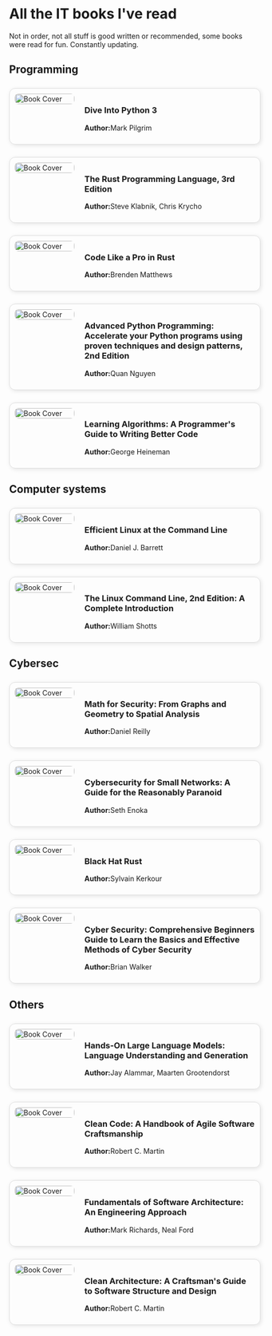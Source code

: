 
# All the IT books I've read

Not in order, not all stuff is good written or recommended, some books were read for fun. Constantly updating.

## Programming
<!------------------------------------------------------------------------------>
<div style="display: flex; align-items: flex-start; gap: 20px; padding: 10px; border: 1px solid #ddd; border-radius: 12px; box-shadow: 2px 2px 8px rgba(0,0,0,0.1); margin-top: 25px; ">
<!-- Book Cover -->
   <div style="flex: 0 0 120px;">
    <img src="{{site.url}}/images/books/6919462.jpg" alt="Book Cover" style="width: 100%; border-radius: 8px;"/>
  </div>
  <!-- Book Info -->
  <div style="flex: 1;">
    <h3>Dive Into Python 3</h3>
    <p><strong>Author:</strong>Mark Pilgrim</p>

     
 </div>
</div>

<!------------------------------------------------------------------------------>
<div style="display: flex; align-items: flex-start; gap: 20px; padding: 10px; border: 1px solid #ddd; border-radius: 12px; box-shadow: 2px 2px 8px rgba(0,0,0,0.1); margin-top: 25px; ">
<!-- Book Cover -->
   <div style="flex: 0 0 120px;">
    <img src="{{site.url}}/images/books/230337126.jpg" alt="Book Cover" style="width: 100%; border-radius: 8px;"/>
  </div>
  <!-- Book Info -->
  <div style="flex: 1;">
    <h3>The Rust Programming Language, 3rd Edition</h3>
    <p><strong>Author:</strong>Steve Klabnik, Chris Krycho</p>

     
 </div>
</div>

<!------------------------------------------------------------------------------>
<div style="display: flex; align-items: flex-start; gap: 20px; padding: 10px; border: 1px solid #ddd; border-radius: 12px; box-shadow: 2px 2px 8px rgba(0,0,0,0.1); margin-top: 25px; ">
<!-- Book Cover -->
   <div style="flex: 0 0 120px;">
    <img src="{{site.url}}/images/books/60509158.jpg" alt="Book Cover" style="width: 100%; border-radius: 8px;"/>
  </div>
  <!-- Book Info -->
  <div style="flex: 1;">
    <h3>Code Like a Pro in Rust</h3>
    <p><strong>Author:</strong>Brenden Matthews</p>

     
 </div>
</div>

<!------------------------------------------------------------------------------>
<div style="display: flex; align-items: flex-start; gap: 20px; padding: 10px; border: 1px solid #ddd; border-radius: 12px; box-shadow: 2px 2px 8px rgba(0,0,0,0.1); margin-top: 25px; ">
<!-- Book Cover -->
   <div style="flex: 0 0 120px;">
    <img src="{{site.url}}/images/books/61401602.jpg" alt="Book Cover" style="width: 100%; border-radius: 8px;"/>
  </div>
  <!-- Book Info -->
  <div style="flex: 1;">
    <h3>Advanced Python Programming: Accelerate your Python programs using proven techniques and design patterns, 2nd Edition</h3>
    <p><strong>Author:</strong>Quan Nguyen</p>

     
 </div>
</div>

<!------------------------------------------------------------------------------>
<div style="display: flex; align-items: flex-start; gap: 20px; padding: 10px; border: 1px solid #ddd; border-radius: 12px; box-shadow: 2px 2px 8px rgba(0,0,0,0.1); margin-top: 25px; ">
<!-- Book Cover -->
   <div style="flex: 0 0 120px;">
    <img src="{{site.url}}/images/books/59018209.jpg" alt="Book Cover" style="width: 100%; border-radius: 8px;"/>
  </div>
  <!-- Book Info -->
  <div style="flex: 1;">
    <h3>Learning Algorithms: A Programmer's Guide to Writing Better Code</h3>
    <p><strong>Author:</strong>George Heineman</p>

     
 </div>
</div>


## Computer systems
<!------------------------------------------------------------------------------>
<div style="display: flex; align-items: flex-start; gap: 20px; padding: 10px; border: 1px solid #ddd; border-radius: 12px; box-shadow: 2px 2px 8px rgba(0,0,0,0.1); margin-top: 25px; ">
<!-- Book Cover -->
   <div style="flex: 0 0 120px;">
    <img src="{{site.url}}/images/books/59841860.jpg" alt="Book Cover" style="width: 100%; border-radius: 8px;"/>
  </div>
  <!-- Book Info -->
  <div style="flex: 1;">
    <h3>Efficient Linux at the Command Line</h3>
    <p><strong>Author:</strong>Daniel J. Barrett</p>

     
 </div>
</div>

<!------------------------------------------------------------------------------>
<div style="display: flex; align-items: flex-start; gap: 20px; padding: 10px; border: 1px solid #ddd; border-radius: 12px; box-shadow: 2px 2px 8px rgba(0,0,0,0.1); margin-top: 25px; ">
<!-- Book Cover -->
   <div style="flex: 0 0 120px;">
    <img src="{{site.url}}/images/books/199455828.jpg" alt="Book Cover" style="width: 100%; border-radius: 8px;"/>
  </div>
  <!-- Book Info -->
  <div style="flex: 1;">
    <h3>The Linux Command Line, 2nd Edition: A Complete Introduction</h3>
    <p><strong>Author:</strong>William Shotts</p>

     
 </div>
</div>

## Cybersec
<!------------------------------------------------------------------------------>
<div style="display: flex; align-items: flex-start; gap: 20px; padding: 10px; border: 1px solid #ddd; border-radius: 12px; box-shadow: 2px 2px 8px rgba(0,0,0,0.1); margin-top: 25px; ">
<!-- Book Cover -->
   <div style="flex: 0 0 120px;">
    <img src="{{site.url}}/images/books/61907887.jpg" alt="Book Cover" style="width: 100%; border-radius: 8px;"/>
  </div>
  <!-- Book Info -->
  <div style="flex: 1;">
    <h3>Math for Security: From Graphs and Geometry to Spatial Analysis</h3>
    <p><strong>Author:</strong>Daniel Reilly</p>

     
 </div>
</div>


<!------------------------------------------------------------------------------>
<div style="display: flex; align-items: flex-start; gap: 20px; padding: 10px; border: 1px solid #ddd; border-radius: 12px; box-shadow: 2px 2px 8px rgba(0,0,0,0.1); margin-top: 25px; ">
<!-- Book Cover -->
   <div style="flex: 0 0 120px;">
    <img src="{{site.url}}/images/books/62352279.jpg" alt="Book Cover" style="width: 100%; border-radius: 8px;"/>
  </div>
  <!-- Book Info -->
  <div style="flex: 1;">
    <h3>Cybersecurity for Small Networks: A Guide for the Reasonably Paranoid</h3>
    <p><strong>Author:</strong>Seth Enoka</p>

     
 </div>
</div>

<!------------------------------------------------------------------------------>
<div style="display: flex; align-items: flex-start; gap: 20px; padding: 10px; border: 1px solid #ddd; border-radius: 12px; box-shadow: 2px 2px 8px rgba(0,0,0,0.1); margin-top: 25px; ">
<!-- Book Cover -->
   <div style="flex: 0 0 120px;">
    <img src="{{site.url}}/images/books/black_hat_rust_cover.jpg" alt="Book Cover" style="width: 100%; border-radius: 8px;"/>
  </div>
  <!-- Book Info -->
  <div style="flex: 1;">
    <h3>Black Hat Rust</h3>
    <p><strong>Author:</strong>Sylvain Kerkour</p>

     
 </div>
</div>

<!------------------------------------------------------------------------------>
<div style="display: flex; align-items: flex-start; gap: 20px; padding: 10px; border: 1px solid #ddd; border-radius: 12px; box-shadow: 2px 2px 8px rgba(0,0,0,0.1); margin-top: 25px; ">
<!-- Book Cover -->
   <div style="flex: 0 0 120px;">
    <img src="{{site.url}}/images/books/52018552.jpg" alt="Book Cover" style="width: 100%; border-radius: 8px;"/>
  </div>
  <!-- Book Info -->
  <div style="flex: 1;">
    <h3>Cyber Security: Comprehensive Beginners Guide to Learn the Basics and Effective Methods of Cyber Security</h3>
    <p><strong>Author:</strong>Brian Walker</p>

     
 </div>
</div>


## Others
<!------------------------------------------------------------------------------>
<div style="display: flex; align-items: flex-start; gap: 20px; padding: 10px; border: 1px solid #ddd; border-radius: 12px; box-shadow: 2px 2px 8px rgba(0,0,0,0.1); margin-top: 25px; ">
<!-- Book Cover -->
   <div style="flex: 0 0 120px;">
    <img src="{{site.url}}/images/books/210408850.jpg" alt="Book Cover" style="width: 100%; border-radius: 8px;"/>
  </div>
  <!-- Book Info -->
  <div style="flex: 1;">
    <h3>Hands-On Large Language Models: Language Understanding and Generation</h3>
    <p><strong>Author:</strong>Jay Alammar, Maarten Grootendorst</p>

     
 </div>
</div>

<!------------------------------------------------------------------------------>
<div style="display: flex; align-items: flex-start; gap: 20px; padding: 10px; border: 1px solid #ddd; border-radius: 12px; box-shadow: 2px 2px 8px rgba(0,0,0,0.1); margin-top: 25px; ">
<!-- Book Cover -->
   <div style="flex: 0 0 120px;">
    <img src="{{site.url}}/images/books/clean_code.jpg" alt="Book Cover" style="width: 100%; border-radius: 8px;"/>
  </div>
  <!-- Book Info -->
  <div style="flex: 1;">
    <h3>Clean Code: A Handbook of Agile Software Craftsmanship </h3>
    <p><strong>Author:</strong>Robert C. Martin</p>

     
 </div>
</div>

<!------------------------------------------------------------------------------>
<div style="display: flex; align-items: flex-start; gap: 20px; padding: 10px; border: 1px solid #ddd; border-radius: 12px; box-shadow: 2px 2px 8px rgba(0,0,0,0.1); margin-top: 25px; ">
<!-- Book Cover -->
   <div style="flex: 0 0 120px;">
    <img src="{{site.url}}/images/books/44144493.jpg" alt="Book Cover" style="width: 100%; border-radius: 8px;"/>
  </div>
  <!-- Book Info -->
  <div style="flex: 1;">
    <h3>Fundamentals of Software Architecture: An Engineering Approach</h3>
    <p><strong>Author:</strong>Mark Richards, Neal Ford</p>

     
 </div>
</div>

<!------------------------------------------------------------------------------>
<div style="display: flex; align-items: flex-start; gap: 20px; padding: 10px; border: 1px solid #ddd; border-radius: 12px; box-shadow: 2px 2px 8px rgba(0,0,0,0.1); margin-top: 25px; ">
<!-- Book Cover -->
   <div style="flex: 0 0 120px;">
    <img src="{{site.url}}/images/books/clean_arch.jpg" alt="Book Cover" style="width: 100%; border-radius: 8px;"/>
  </div>
  <!-- Book Info -->
  <div style="flex: 1;">
    <h3>Clean Architecture: A Craftsman's Guide to Software Structure and Design</h3>
    <p><strong>Author:</strong>Robert C. Martin</p>

     
 </div>
</div>
